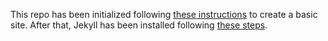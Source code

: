 This repo has been initialized following [these instructions](http://jmcglone.com/guides/github-pages/) to create a basic site.
After that, Jekyll has been installed following [these steps](https://outragedpinkracoon.com/2019/10/19/how-to-setup-jekyll-bootstrap-sass-github-pages/).

